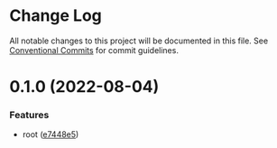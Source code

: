 # Change Log

All notable changes to this project will be documented in this file.
See [Conventional Commits](https://conventionalcommits.org) for commit guidelines.

# 0.1.0 (2022-08-04)

### Features

- root ([e7448e5](https://github.com/kaijin1234/lerna-husky/commit/e7448e5676e712ab0556069c248302b41758a269))
